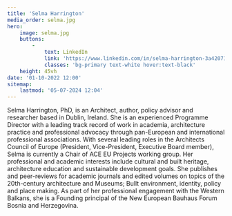 ```yaml
---
title: 'Selma Harrington'
media_order: selma.jpg
hero:
    image: selma.jpg
    buttons:
        -
            text: LinkedIn
            link: 'https://www.linkedin.com/in/selma-harrington-3a420711/'
            classes: 'bg-primary text-white hover:text-black'
    height: 45vh
date: '01-10-2022 12:00'
sitemap:
    lastmod: '05-07-2024 12:04'
---
```


Selma Harrington, PhD, is an Architect, author, policy advisor and researcher based in Dublin, Ireland. She is an experienced Programme Director with a leading track record of work in academia, architecture practice and professional advocacy through pan-European and international professional associations. With several leading roles in the Architects Council of Europe (President, Vice-President, Executive Board member), Selma is currently a Chair of ACE EU Projects working group. Her professional and academic interests include cultural and built heritage, architecture education and sustainable development goals. She publishes and peer-reviews for academic journals and edited volumes on topics of the 20th-century architecture and Museums; Bullt environment, identity, policy and place making. As part of her professional engagement with  the Western Balkans, she is a Founding principal of the New European Bauhaus Forum Bosnia and Herzegovina.

